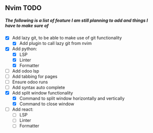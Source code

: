 ## Nvim TODO
##### The following is a list of feature I am still planning to add and things I have to make sure of
- [x] Add lazy git, to be able to make use of git functionality
    - [x] Add plugin to call lazy git from nvim
- [x] Add python:
  - [x] LSP
  - [x] Linter
  - [x] Formatter
- [ ] Add odoo lsp
- [ ] Add tabbing for pages
- [ ] Ensure odoo runs
- [ ] Add syntax auto complete
- [x] Add split window functionality
  - [x] Command to split window horizontally and vertically
  - [x] Command to close window
- [ ] Add react:
  - [ ] LSP
  - [ ] Linter
  - [ ] Formatter 
